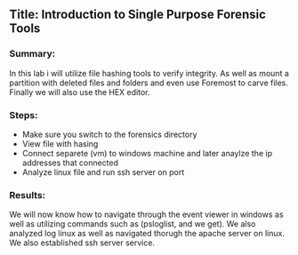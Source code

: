 ## Title: Introduction to Single Purpose Forensic Tools

### Summary: 
In this lab i will utilize file hashing tools to verify integrity. As well as mount a partition with deleted files and folders and even use Foremost to carve files. Finally we will also use the HEX editor.


 ### Steps: 
 - Make sure you switch to the forensics directory
 - View file with hasing 
 - Connect separete (vm) to windows machine and later anaylze the ip addresses that connected
 - Analyze linux file and run ssh server on port

### Results: 
We will now know how to navigate through the event viewer in windows as well as utilizing commands such as (psloglist, and we get). We also analyzed log linux as well as navigated thorugh the apache server on linux. We also established ssh server service.
